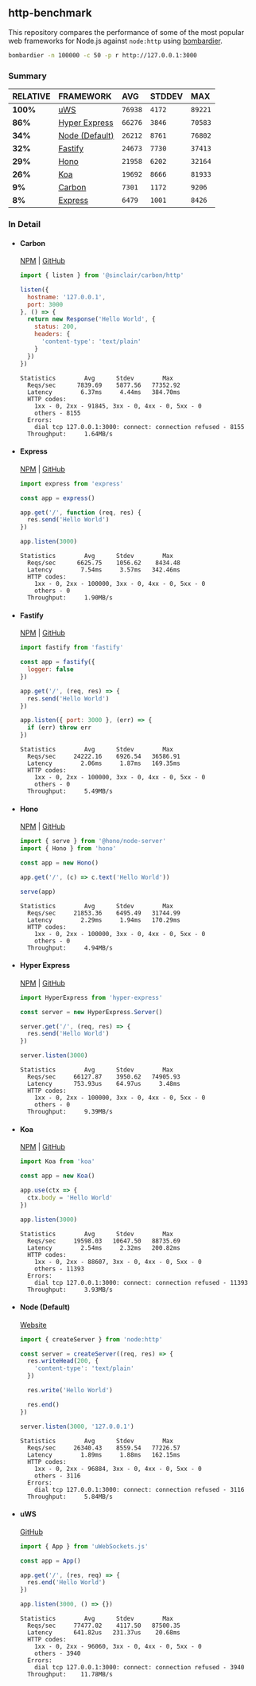 ## http-benchmark

This repository compares the performance of some of the most popular web frameworks for Node.js against `node:http` using [bombardier](https://github.com/codesenberg/bombardier).

```bash
bombardier -n 100000 -c 50 -p r http://127.0.0.1:3000
```

### Summary

| RELATIVE | FRAMEWORK | AVG | STDDEV | MAX |
| :--- | :--- | :--- | :--- | :--- |
| **100%** | [uWS](#uws) | `76938` | `4172` | `89221` |
| **86%** | [Hyper Express](#hyper-express) | `66276` | `3846` | `70583` |
| **34%** | [Node (Default)](#node-default) | `26212` | `8761` | `76802` |
| **32%** | [Fastify](#fastify) | `24673` | `7730` | `37413` |
| **29%** | [Hono](#hono) | `21958` | `6202` | `32164` |
| **26%** | [Koa](#koa) | `19692` | `8666` | `81933` |
| **9%** | [Carbon](#carbon) | `7301` | `1172` | `9206` |
| **8%** | [Express](#express) | `6479` | `1001` | `8426` |


### In Detail

- #### Carbon
  [NPM](https://npmjs.com/@sinclair/carbon) | [GitHub](https://github.com/sinclairzx81/carbon)
  ```js
  import { listen } from '@sinclair/carbon/http'

  listen({
    hostname: '127.0.0.1',
    port: 3000
  }, () => {
    return new Response('Hello World', {
      status: 200,
      headers: {
        'content-type': 'text/plain'
      }
    })
  })
  ```

  ```
  Statistics        Avg      Stdev        Max
    Reqs/sec      7839.69    5877.56   77352.92
    Latency        6.37ms     4.44ms   384.70ms
    HTTP codes:
      1xx - 0, 2xx - 91845, 3xx - 0, 4xx - 0, 5xx - 0
      others - 8155
    Errors:
      dial tcp 127.0.0.1:3000: connect: connection refused - 8155
    Throughput:     1.64MB/s
  ```

- #### Express
  [NPM](https://npmjs.com/express) | [GitHub](https://github.com/expressjs/express)
  ```js
  import express from 'express'

  const app = express()

  app.get('/', function (req, res) {
    res.send('Hello World')
  })

  app.listen(3000)
  ```

  ```
  Statistics        Avg      Stdev        Max
    Reqs/sec      6625.75    1056.62    8434.48
    Latency        7.54ms     3.57ms   342.46ms
    HTTP codes:
      1xx - 0, 2xx - 100000, 3xx - 0, 4xx - 0, 5xx - 0
      others - 0
    Throughput:     1.90MB/s
  ```

- #### Fastify
  [NPM](https://npmjs.com/fastify) | [GitHub](https://github.com/fastify/fastify)
  ```js
  import fastify from 'fastify'

  const app = fastify({
    logger: false
  })

  app.get('/', (req, res) => {
    res.send('Hello World')
  })

  app.listen({ port: 3000 }, (err) => {
    if (err) throw err
  })
  ```

  ```
  Statistics        Avg      Stdev        Max
    Reqs/sec     24222.16    6926.54   36586.91
    Latency        2.06ms     1.87ms   169.35ms
    HTTP codes:
      1xx - 0, 2xx - 100000, 3xx - 0, 4xx - 0, 5xx - 0
      others - 0
    Throughput:     5.49MB/s
  ```

- #### Hono
  [NPM](https://npmjs.com/hono) | [GitHub](https://github.com/honojs/hono)
  ```js
  import { serve } from '@hono/node-server'
  import { Hono } from 'hono'

  const app = new Hono()

  app.get('/', (c) => c.text('Hello World'))

  serve(app)
  ```

  ```
  Statistics        Avg      Stdev        Max
    Reqs/sec     21853.36    6495.49   31744.99
    Latency        2.29ms     1.94ms   170.29ms
    HTTP codes:
      1xx - 0, 2xx - 100000, 3xx - 0, 4xx - 0, 5xx - 0
      others - 0
    Throughput:     4.94MB/s
  ```

- #### Hyper Express
  [NPM](https://npmjs.com/hyper-express) | [GitHub](https://github.com/kartikk221/hyper-express)
  ```js
  import HyperExpress from 'hyper-express'

  const server = new HyperExpress.Server()

  server.get('/', (req, res) => {
    res.send('Hello World')
  })

  server.listen(3000)
  ```

  ```
  Statistics        Avg      Stdev        Max
    Reqs/sec     66127.87    3950.62   74905.93
    Latency      753.93us    64.97us     3.48ms
    HTTP codes:
      1xx - 0, 2xx - 100000, 3xx - 0, 4xx - 0, 5xx - 0
      others - 0
    Throughput:     9.39MB/s
  ```

- #### Koa
  [NPM](https://npmjs.com/koa) | [GitHub](https://github.com/koajs/koa)
  ```js
  import Koa from 'koa'

  const app = new Koa()

  app.use(ctx => {
    ctx.body = 'Hello World'
  })

  app.listen(3000)
  ```

  ```
  Statistics        Avg      Stdev        Max
    Reqs/sec     19598.03   10647.50   88735.69
    Latency        2.54ms     2.32ms   200.82ms
    HTTP codes:
      1xx - 0, 2xx - 88607, 3xx - 0, 4xx - 0, 5xx - 0
      others - 11393
    Errors:
      dial tcp 127.0.0.1:3000: connect: connection refused - 11393
    Throughput:     3.93MB/s
  ```

- #### Node (Default)
  [Website](https://nodejs.org/api/http.html)
  ```js
  import { createServer } from 'node:http'

  const server = createServer((req, res) => {
    res.writeHead(200, {
      'content-type': 'text/plain'
    })

    res.write('Hello World')

    res.end()
  })

  server.listen(3000, '127.0.0.1')
  ```

  ```
  Statistics        Avg      Stdev        Max
    Reqs/sec     26340.43    8559.54   77226.57
    Latency        1.89ms     1.88ms   162.15ms
    HTTP codes:
      1xx - 0, 2xx - 96884, 3xx - 0, 4xx - 0, 5xx - 0
      others - 3116
    Errors:
      dial tcp 127.0.0.1:3000: connect: connection refused - 3116
    Throughput:     5.84MB/s
  ```

- #### uWS
  [GitHub](https://github.com/uNetworking/uWebSockets.js)
  ```js
  import { App } from 'uWebSockets.js'

  const app = App()

  app.get('/', (res, req) => {
    res.end('Hello World')
  })

  app.listen(3000, () => {})
  ```

  ```
  Statistics        Avg      Stdev        Max
    Reqs/sec     77477.02    4117.50   87500.35
    Latency      641.82us   231.37us    20.68ms
    HTTP codes:
      1xx - 0, 2xx - 96060, 3xx - 0, 4xx - 0, 5xx - 0
      others - 3940
    Errors:
      dial tcp 127.0.0.1:3000: connect: connection refused - 3940
    Throughput:    11.78MB/s
  ```


